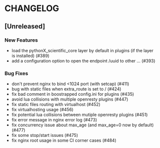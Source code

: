 # CHANGELOG

## [Unreleased]

### New Features

- load the pythonX_scientific_core layer by default in plugins (if the layer is installed) (#389)
- add a configuration option to open the endpoint /uuid to other … (#393)

### Bug Fixes

- don't prevent nginx to bind <1024 port (with setcap) (#411)
- bug with static files when extra_route is set to / (#424)
- fix bad comment in boostrapped config.ini for plugins (#435)
- avoid lua collisions with multiple openresty plugins (#447)
- fix static files routing with virtualhost (#452)
- fix virtualhosting usage (#456)
- fix potential lua collisions between mutiple openresty plugins (#451)
- fix error message in nginx error log (#473)
- fix concurrency issue about max_age (and max_age=0 now by default) (#477)
- fix some stop/start issues (#475)
- fix nginx root usage in some CI corner cases (#484)


